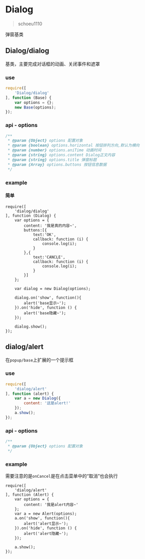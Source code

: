 # Dialog

> schoeu1110

弹窗基类

## Dialog/dialog

基类，主要完成对话框的动画、关闭事件和遮罩

### use

```js
require([
    'Dialog/dialog'
], function (Base) {
    var options = {};
    new Base(options);
});
```

### api - options

```js
/**
 * @param {Object} options 配置对象
 * @param {boolean} options.horizontal 按钮排列方向,默认为横向
 * @param {number} options.aniTime 动画时间
 * @param {string} options.content Dialog正文内容
 * @param {string} options.title 弹窗标题
 * @param {Array} options.buttons 按钮信息数据
 */
```

### example

#### 简单

```runjs
require([
    'dialog/dialog'
], function (Dialog) {
    var options = {
        content: '我是真的内容~',
        buttons:[{
            text:'OK',
            callback: function (i) {
                console.log(i);
            }
        },{
            text:'CANCLE',
            callback: function (i) {
                console.log(i);
            }
        }]
    };

    var dialog = new Dialog(options);

    dialog.on('show', function(){
        alert('base显示~');
    }).on('hide', function () {
        alert('base隐藏~');
    });

    dialog.show();
});
```

## dialog/alert

在`popup/base`上扩展的一个提示框

### use

```js
require([
    'dialog/alert'
], function (alert) {
    var a = new Dialog({
        content: '这是alert!'
    });
    a.show();
});
```

### api - options

```js
/**
 * @param {Object} options 配置对象
 */
```

### example

需要注意的是`onCancel`是在点击菜单中的“取消”也会执行

```runjs
require([
    'dialog/alert'
], function (Alert) {
    var options = {
        content: '我是alert内容~'
    };
    var a = new Alert(options);
    a.on('show', function(){
        alert('alert显示~');
    }).on('hide', function () {
        alert('alert隐藏~');
    });

    a.show();
});
```
